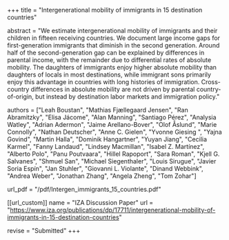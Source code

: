 +++
title = "Intergenerational mobility of immigrants in 15 destination countries"

abstract = "We estimate intergenerational mobility of immigrants and their children in fifteen receiving countries. We document large income gaps for first-generation immigrants that diminish in the second generation. Around half of the second-generation gap can be explained by differences in parental income, with the remainder due to differential rates of absolute mobility. The daughters of immigrants enjoy higher absolute mobility than daughters of locals in most destinations, while immigrant sons primarily enjoy this advantage in countries with long histories of immigration. Cross-country differences in absolute mobility are not driven by parental country-of-origin, but instead by destination labor markets and immigration policy."

authors = ["Leah Boustan",
"Mathias Fjællegaard Jensen",
"Ran Abramitzky",
"Elisa Jácome",
"Alan Manning",
"Santiago Pérez",
"Analysia Watley",
"Adrian Adermon",
"Jaime Arellano-Bover",
"Olof Åslund",
"Marie Connolly",
"Nathan Deutscher",
"Anne C. Gielen",
"Yvonne Giesing ",
"Yajna Govind",
"Martin Halla",
"Dominik Hangartner",
"Yuyan Jiang",
"Cecilia Karmel",
"Fanny Landaud",
"Lindsey Macmillan",
"Isabel Z. Martínez",
"Alberto Polo",
"Panu Poutvaara",
"Hillel Rapoport",
"Sara Roman",
"Kjell G. Salvanes",
"Shmuel San",
"Michael Siegenthaler",
"Louis Sirugue",
"Javier Soria Espín",
"Jan Stuhler",
"Giovanni L. Violante",
"Dinand Webbink",
"Andrea Weber",
"Jonathan Zhang",
"Angela Zheng",
"Tom Zohar"]

url_pdf = "/pdf/Intergen_immigrants_15_countries.pdf"

[[url_custom]]
name = "IZA Discussion Paper"
url = "https://www.iza.org/publications/dp/17711/intergenerational-mobility-of-immigrants-in-15-destination-countries"


revise = "Submitted"
+++
